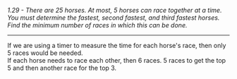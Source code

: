 *1.29 - There are 25 horses. At most, 5 horses can race together at a time. You must determine the fastest, second fastest, and third fastest horses. Find the minimum number of races in which this can be done.*
***
If we are using a timer to measure the time for each horse's race, then only 5 races would be needed.  
If each horse needs to race each other, then 6 races. 5 races to get the top 5 and then another race for the top 3.
